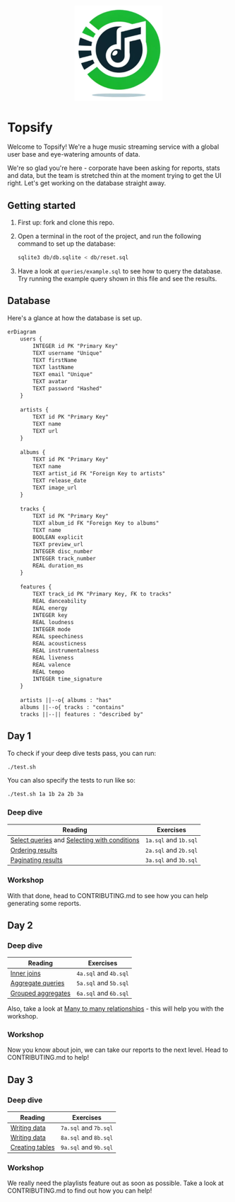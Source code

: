 <p align="center">
  <img width="200px" src="logo.png" alt="Topsify logo"/>
</p>

# Topsify

Welcome to Topsify! We're a huge music streaming service with a global user base
and eye-watering amounts of data.

We're so glad you're here - corporate have been asking for reports, stats and
data, but the team is stretched thin at the moment trying to get the UI right.
Let's get working on the database straight away.

## Getting started

1. First up: fork and clone this repo.

1. Open a terminal in the root of the project, and run the following command to
   set up the database:

   ```bash
   sqlite3 db/db.sqlite < db/reset.sql
   ```

1. Have a look at `queries/example.sql` to see how to query the database. Try
   running the example query shown in this file and see the results.

## Database

Here's a glance at how the database is set up.

```mermaid
erDiagram
    users {
        INTEGER id PK "Primary Key"
        TEXT username "Unique"
        TEXT firstName
        TEXT lastName
        TEXT email "Unique"
        TEXT avatar
        TEXT password "Hashed"
    }

    artists {
        TEXT id PK "Primary Key"
        TEXT name
        TEXT url
    }

    albums {
        TEXT id PK "Primary Key"
        TEXT name
        TEXT artist_id FK "Foreign Key to artists"
        TEXT release_date
        TEXT image_url
    }

    tracks {
        TEXT id PK "Primary Key"
        TEXT album_id FK "Foreign Key to albums"
        TEXT name
        BOOLEAN explicit
        TEXT preview_url
        INTEGER disc_number
        INTEGER track_number
        REAL duration_ms
    }

    features {
        TEXT track_id PK "Primary Key, FK to tracks"
        REAL danceability
        REAL energy
        INTEGER key
        REAL loudness
        INTEGER mode
        REAL speechiness
        REAL acousticness
        REAL instrumentalness
        REAL liveness
        REAL valence
        REAL tempo
        INTEGER time_signature
    }

    artists ||--o{ albums : "has"
    albums ||--o{ tracks : "contains"
    tracks ||--|| features : "described by"
```

## Day 1

To check if your deep dive tests pass, you can run:

```bash
./test.sh
```

You can also specify the tests to run like so:

```bash
./test.sh 1a 1b 2a 2b 3a
```

### Deep dive

| Reading                                                                                                                                                                   | Exercises             |
| ------------------------------------------------------------------------------------------------------------------------------------------------------------------------- | --------------------- |
| [Select queries](https://tech-docs.corndel.com/sql/select-queries.html) and [Selecting with conditions](https://tech-docs.corndel.com/sql/selecting-with-conditions.html) | `1a.sql` and `1b.sql` |
| [Ordering results](https://tech-docs.corndel.com/sql/ordering-results.html)                                                                                               | `2a.sql` and `2b.sql` |
| [Paginating results](https://tech-docs.corndel.com/sql/limit-offset.html)                                                                                                 | `3a.sql` and `3b.sql` |

### Workshop

With that done, head to CONTRIBUTING.md to see how you can help generating some
reports.

## Day 2

### Deep dive

| Reading                                                                         | Exercises             |
| ------------------------------------------------------------------------------- | --------------------- |
| [Inner joins](https://tech-docs.corndel.com/sql/inner-joins.html)               | `4a.sql` and `4b.sql` |
| [Aggregate queries](https://tech-docs.corndel.com/sql/aggregate-queries.html)   | `5a.sql` and `5b.sql` |
| [Grouped aggregates](https://tech-docs.corndel.com/sql/grouped-aggregates.html) | `6a.sql` and `6b.sql` |

Also, take a look at
[Many to many relationships](https://tech-docs.corndel.com/sql/many-to-many.html) -
this will help you with the workshop.

### Workshop

Now you know about join, we can take our reports to the next level. Head to
CONTRIBUTING.md to help!

## Day 3

### Deep dive

| Reading                                                                   | Exercises             |
| ------------------------------------------------------------------------- | --------------------- |
| [Writing data](https://tech-docs.corndel.com/sql/writing-data.html)       | `7a.sql` and `7b.sql` |
| [Writing data](https://tech-docs.corndel.com/sql/writing-data.html)       | `8a.sql` and `8b.sql` |
| [Creating tables](https://tech-docs.corndel.com/sql/creating-tables.html) | `9a.sql` and `9b.sql` |

### Workshop

We really need the playlists feature out as soon as possible. Take a look at
CONTRIBUTING.md to find out how you can help!
